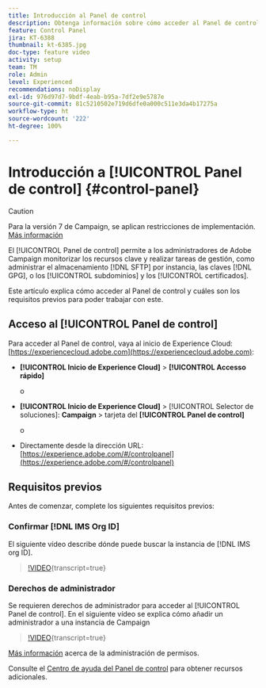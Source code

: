 ```yaml
---
title: Introducción al Panel de control
description: Obtenga información sobre cómo acceder al Panel de control y cuáles son los requisitos previos para poder trabajar con este.
feature: Control Panel
jira: KT-6388
thumbnail: kt-6385.jpg
doc-type: feature video
activity: setup
team: TM
role: Admin
level: Experienced
recommendations: noDisplay
exl-id: 976d97d7-9bdf-4eab-b95a-7df2e9e5787e
source-git-commit: 81c5210502e719d6dfe0a000c511e3da4b17275a
workflow-type: ht
source-wordcount: '222'
ht-degree: 100%

---
```


# Introducción a [!UICONTROL Panel de control] {#control-panel}

>[!CAUTION]
> Para la versión 7 de Campaign, se aplican restricciones de implementación. [Más información](https://experienceleague.adobe.com/docs/control-panel/using/faq.html?lang=es#v7-restrictions)

El [!UICONTROL Panel de control] permite a los administradores de Adobe Campaign monitorizar los recursos clave y realizar tareas de gestión, como administrar el almacenamiento [!DNL SFTP] por instancia, las claves [!DNL GPG], o los [!UICONTROL subdominios] y los [!UICONTROL certificados].

Este artículo explica cómo acceder al Panel de control y cuáles son los requisitos previos para poder trabajar con este.

## Acceso al [!UICONTROL Panel de control]

Para acceder al Panel de control, vaya al inicio de Experience Cloud: [https://experiencecloud.adobe.com](https://experiencecloud.adobe.com):

* **[!UICONTROL Inicio de Experience Cloud]** > **[!UICONTROL Accesso rápido]**

  o
* **[!UICONTROL Inicio de Experience Cloud]**  > [!UICONTROL Selector de soluciones]: **Campaign** > tarjeta del **[!UICONTROL Panel de control]**

  o

* Directamente desde la dirección URL: [https://experience.adobe.com/#/controlpanel](https://experience.adobe.com/#/controlpanel)

## Requisitos previos

Antes de comenzar, complete los siguientes requisitos previos:

### Confirmar [!DNL IMS Org ID]

El siguiente vídeo describe dónde puede buscar la instancia de [!DNL IMS org ID].

>[!VIDEO](https://video.tv.adobe.com/v/27183?learn=on){transcript=true}

### Derechos de administrador

Se requieren derechos de administrador para acceder al [!UICONTROL Panel de control].
En el siguiente vídeo se explica cómo añadir un administrador a una instancia de Campaign

>[!VIDEO](https://video.tv.adobe.com/v/27147?learn=on){transcript=true}

[Más información](https://experienceleague.adobe.com/docs/control-panel/using/discover-control-panel/managing-permissions.html?lang=es#discover-control-panel) acerca de la administración de permisos.

Consulte el [Centro de ayuda del Panel de control](https://experienceleague.adobe.com/docs/control-panel/using/control-panel-home.html?lang=es) para obtener recursos adicionales.
